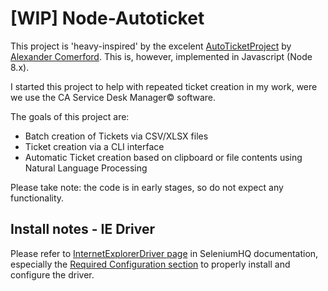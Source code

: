 # [WIP] Node-Autoticket

This project is 'heavy-inspired' by the excelent [AutoTicketProject](https://github.com/cmrfrd/AutoTicketProject) by [Alexander Comerford](https://github.com/cmrfrd).
This is, however, implemented in Javascript (Node 8.x).

I started this project to help with repeated ticket creation in my work, were we use the CA Service Desk Manager© software.

The goals of this project are:

- Batch creation of Tickets via CSV/XLSX files
- Ticket creation via a CLI interface
- Automatic Ticket creation based on clipboard or file contents using Natural Language Processing

Please take note: the code is in early stages, so do not expect any functionality.

## Install notes - IE Driver

Please refer to [InternetExplorerDriver page](https://github.com/SeleniumHQ/selenium/wiki/InternetExplorerDriver) in SeleniumHQ documentation, especially the [Required Configuration section](https://github.com/SeleniumHQ/selenium/wiki/InternetExplorerDriver#required-configuration) to properly install and configure the driver.
